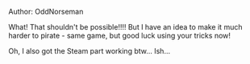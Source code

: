 Author: OddNorseman

What! That shouldn't be possible!!!! But I have an idea to make it much harder to pirate - same game, but good luck using your tricks now!

Oh, I also got the Steam part working btw... Ish...
